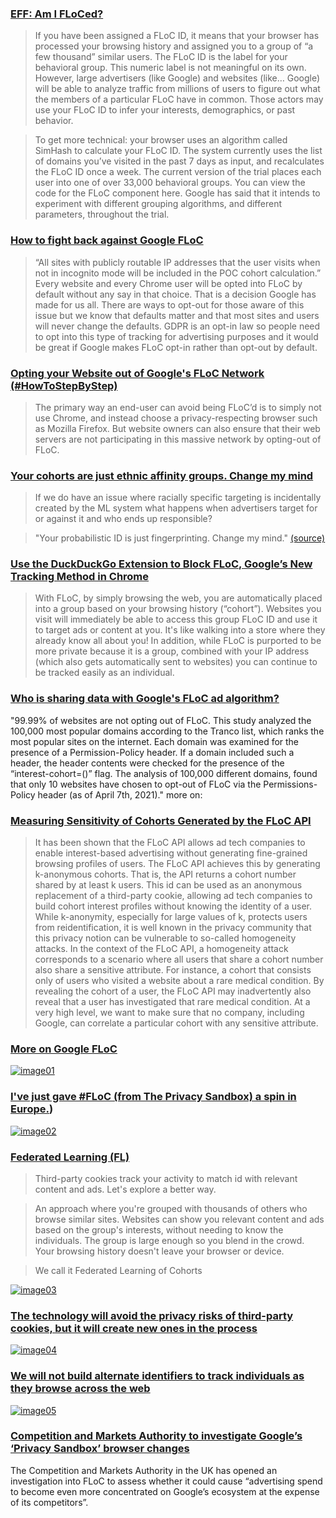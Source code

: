 ### [EFF: Am I FLoCed?](https://amifloced.org/)
> If you have been assigned a FLoC ID, it means that your browser has processed your browsing history and assigned you to a group of “a few thousand” similar users. The FLoC ID is the label for your behavioral group. This numeric label is not meaningful on its own. However, large advertisers (like Google) and websites (like… Google) will be able to analyze traffic from millions of users to figure out what the members of a particular FLoC have in common. Those actors may use your FLoC ID to infer your interests, demographics, or past behavior.

> To get more technical: your browser uses an algorithm called SimHash to calculate your FLoC ID. The system currently uses the list of domains you’ve visited in the past 7 days as input, and recalculates the FLoC ID once a week. The current version of the trial places each user into one of over 33,000 behavioral groups. You can view the code for the FLoC component here. Google has said that it intends to experiment with different grouping algorithms, and different parameters, throughout the trial.


### [How to fight back against Google FLoC](https://plausible.io/blog/google-floc)
> “All sites with publicly routable IP addresses that the user visits when not in incognito mode will be included in the POC cohort calculation.” Every website and every Chrome user will be opted into FLoC by default without any say in that choice. That is a decision Google has made for us all. There are ways to opt-out for those aware of this issue but we know that defaults matter and that most sites and users will never change the defaults. GDPR is an opt-in law so people need to opt into this type of tracking for advertising purposes and it would be great if Google makes FLoC opt-in rather than opt-out by default.



### [Opting your Website out of Google's FLoC Network (#HowToStepByStep)](https://paramdeo.com/blog/opting-your-website-out-of-googles-floc-network)
> The primary way an end-user can avoid being FLoC’d is to simply not use Chrome, and instead choose a privacy-respecting browser such as Mozilla Firefox. But website owners can also ensure that their web servers are not participating in this massive network by opting-out of FLoC.

### [Your cohorts are just ethnic affinity groups. Change my mind](https://blog.zgp.org/floc-affinity/)

> If we do have an issue where racially specific targeting is incidentally created by the ML system what happens when advertisers target for or against it and who ends up responsible?

> "Your probabilistic ID is just fingerprinting. Change my mind." [(source)](https://twitter.com/slayser8/status/1354485102571614217)


### [Use the DuckDuckGo Extension to Block FLoC, Google’s New Tracking Method in Chrome](https://spreadprivacy.com/block-floc-with-duckduckgo/)

> With FLoC, by simply browsing the web, you are automatically placed into a group based on your browsing history (“cohort”). Websites you visit will immediately be able to access this group FLoC ID and use it to target ads or content at you. It's like walking into a store where they already know all about you! In addition, while FLoC is purported to be more private because it is a group, combined with your IP address (which also gets automatically sent to websites) you can continue to be tracked easily as an individual.

### [Who is sharing data with Google's FLoC ad algorithm?](https://adalytics.io/blog/google-chrome-floc)
"99.99% of websites are not opting out of FLoC. This study analyzed the 100,000 most popular domains according to the Tranco list, which ranks the most popular sites on the internet. Each domain was examined for the presence of a Permission-Policy header. If a domain included such a header, the header contents were checked for the presence of the “interest-cohort=()” flag. The analysis of 100,000 different domains, found that only 10 websites have chosen to opt-out of FLoC via the Permissions-Policy header (as of April 7th, 2021)." more on: 


### [Measuring Sensitivity of Cohorts Generated by the FLoC API](https://docs.google.com/a/google.com/viewer?a=v&pid=sites&srcid=Y2hyb21pdW0ub3JnfGRldnxneDo1Mzg4MjYzOWI2MzU2NDgw)
> It has been shown that the FLoC API allows ad tech companies to enable interest-based advertising without generating fine-grained browsing profiles of users. The FLoC API achieves this by generating k-anonymous cohorts. That is, the API returns a cohort number shared by at least k users. This id can be used as an anonymous replacement of a third-party cookie, allowing ad tech companies to build cohort interest profiles without knowing the identity of a user. While k-anonymity, especially for large values of k, protects users from reidentification, it is well known in the privacy community that this privacy notion can be vulnerable to so-called homogeneity attacks. In the context of the FLoC API, a homogeneity attack corresponds to a scenario where all users that share a cohort number also share a sensitive attribute. For instance, a cohort that consists only of users who visited a website about a rare medical condition. By revealing the cohort of a user, the FLoC API may inadvertently also reveal that a user has investigated that rare medical condition. At a very high level, we want to make sure that no company, including Google, can correlate a
particular cohort with any sensitive attribute.

### [More on Google FLoC](https://www.linkedin.com/posts/eftimiesilviudaniel_silviu-daniel-eftimie-on-linkedin-floc-activity-6784826674560163840-heiC)
[![image01](/floc/images/floc01.png?raw=true)](https://www.linkedin.com/posts/eftimiesilviudaniel_silviu-daniel-eftimie-on-linkedin-floc-activity-6784826674560163840-heiC)

### [I've just gave #FLoC (from The Privacy Sandbox) a spin in Europe.](https://www.linkedin.com/posts/eftimiesilviudaniel_floc-canary-google-activity-6783359006619521024-PGLT))
[![image02](/floc/images/floc02.png?raw=true)](https://www.linkedin.com/posts/eftimiesilviudaniel_floc-canary-google-activity-6783359006619521024-PGLT)

### [Federated Learning (FL)](https://www.linkedin.com/posts/eftimiesilviudaniel_google-privacysandbox-floc-activity-6782994620751085568-C09d)

> Third-party cookies track your activity to match id with relevant content and ads. Let's explore a better way. 

> An approach where you're grouped with thousands of others who browse similar sites. Websites can show you relevant content and ads based on the group's interests, without needing to know the individuals. The group is large enough so you blend in the crowd. Your browsing history doesn't leave your browser or device.

> We call it Federated Learning of Cohorts

[![image03](/floc/images/floc03.png?raw=true)](https://www.linkedin.com/posts/eftimiesilviudaniel_google-privacysandbox-floc-activity-6782994620751085568-C09d)

### [The technology will avoid the privacy risks of third-party cookies, but it will create new ones in the process](https://www.linkedin.com/posts/eftimiesilviudaniel_googles-floc-is-a-terrible-idea-activity-6773259449709682688-DkE5)

[![image04](/floc/images/floc04.png?raw=true)](https://www.linkedin.com/posts/eftimiesilviudaniel_googles-floc-is-a-terrible-idea-activity-6773259449709682688-DkE5)


### [We will not build alternate identifiers to track individuals as they browse across the web](https://www.linkedin.com/posts/eftimiesilviudaniel_charting-a-course-towards-a-more-privacy-first-activity-6772918016297447425-6kDI)
[![image05](/floc/images/floc05.png?raw=true)](https://www.linkedin.com/posts/eftimiesilviudaniel_charting-a-course-towards-a-more-privacy-first-activity-6772918016297447425-6kDI)

### [Competition and Markets Authority to investigate Google’s ‘Privacy Sandbox’ browser changes](https://www.gov.uk/government/news/cma-to-investigate-google-s-privacy-sandbox-browser-changes)

The Competition and Markets Authority in the UK has opened an investigation into FLoC to assess whether it could cause “advertising spend to become even more concentrated on Google’s ecosystem at the expense of its competitors”.
